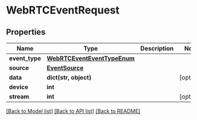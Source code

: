 # WebRTCEventRequest


## Properties
Name | Type | Description | Notes
------------ | ------------- | ------------- | -------------
**event_type** | [**WebRTCEventEventTypeEnum**](WebRTCEventEventTypeEnum.md) |  | 
**source** | [**EventSource**](EventSource.md) |  | 
**data** | **dict(str, object)** |  | [optional] 
**device** | **int** |  | 
**stream** | **int** |  | [optional] 

[[Back to Model list]](../README.md#documentation-for-models) [[Back to API list]](../README.md#documentation-for-api-endpoints) [[Back to README]](../README.md)


